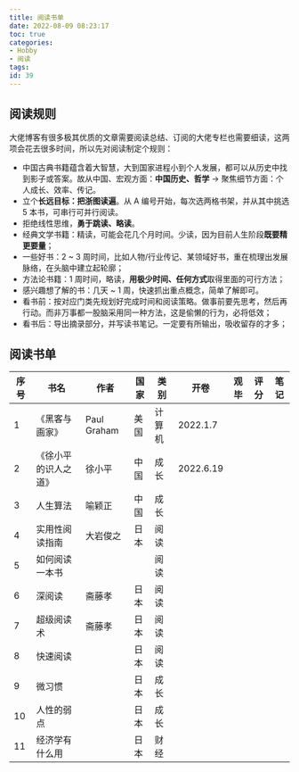 ```yaml
---
title: 阅读书单
date: 2022-08-09 08:23:17
toc: true
categories:
- Hobby
- 阅读
tags:
id: 39
---
```


## 阅读规则

大佬博客有很多极其优质的文章需要阅读总结、订阅的大佬专栏也需要细读，这两项会花去很多时间，所以先对阅读制定个规则：

- 中国古典书籍蕴含着大智慧，大到国家进程小到个人发展，都可以从历史中找到影子或答案。故从中国、宏观方面：**中国历史、哲学** -> 聚焦细节方面：个人成长、效率、传记。
- 立个**长远目标：把浙图读遍**。从 A 编号开始，每次选两格书架，并从其中挑选 5 本书，可串行可并行阅读。
- 拒绝线性思维，**勇于跳读、略读**。
- 经典文学书籍：精读，可能会花几个月时间。少读，因为目前人生阶段**既要精更要量**； 
- 一些好书：2 ~ 3 周时间，比如人物/行业传记、某领域好书，重在梳理出发展脉络，在头脑中建立起轮廓； 
- 方法论书籍：1 周时间，略读，**用极少时间、任何方式**取得里面的可行方法； 
- 感兴趣想了解的书：几天 ~ 1 周，快速抓出重点概念，简单了解即可。 
- 看书前：按对应门类先规划好完成时间和阅读策略。做事前要先思考，然后再行动。而非万事都一股脑采用同一种方法，这是偷懒的行为，必将低效； 
- 看书后：导出摘录部分，并写读书笔记。一定要有所输出，吸收留存的才多； 

<!--more-->

## 阅读书单

| 序号 | 书名 | 作者 | 国家 | 类别 | 开卷 | 观毕 | 评分 | 笔记 |
| --- | --- | --- | --- | --- | --- | --- | --- | --- |
| 1 | 《黑客与画家》 | Paul Graham | 美国 | 计算机 | 2022.1.7 |  |  |  |
| 2 | 《徐小平的识人之道》 | 徐小平 | 中国 | 成长 | 2022.6.19 |  |  |  |
| 3 | 人生算法 | 喻颖正 | 中国 | 成长 |  |  |  |  |
| 4 | 实用性阅读指南 | 大岩俊之 | 日本 | 阅读 |  |  |  |  |
| 5 | 如何阅读一本书 |  |  | 阅读 |  |  |  |  |
| 6 | 深阅读 | 斋藤孝 | 日本 | 阅读 |  |  |  |  |
| 7 | 超级阅读术 | 斋藤孝 | 日本 | 阅读 |  |  |  |  |
| 8 | 快速阅读 |  | 日本 | 阅读 |  |  |  |  |
| 9 | 微习惯 |  | 日本 | 成长 |  |  |  |  |
| 10 | 人性的弱点 |  | 日本 | 成长 |  |  |  |  |
| 11 | 经济学有什么用 |  | 日本 | 财经 |  |  |  |  |


